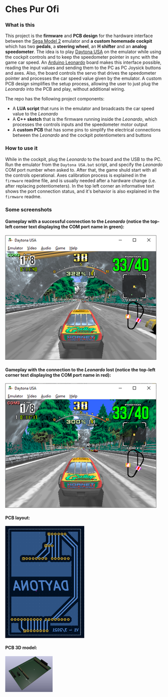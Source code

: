 # Ches Pur Ofi

### What is this
This project is the **firmware** and **PCB design** for the hardware interface between the [Sega Model 2](https://emulation.gametechwiki.com/index.php/Sega_Model_2) emulator and **a custom homemade cockpit** which has two **pedals**, a **steering wheel**, an **H shifter** and an **analog speedometer**. The idea is to play [Daytona USA](https://en.wikipedia.org/wiki/Daytona_USA) on the emulator while using the cockpit controls and to keep the speedometer pointer in sync with the game car speed. An [Arduino Leonardo](https://docs.arduino.cc/hardware/leonardo) board makes this interface possible, reading the input values and sending them to the PC as PC Joysick buttons and axes. Also, the board controls the servo that drives the speedometer pointer and processes the car speed value given by the emulator. A custom PCB design simplifies the setup process, allowing the user to just plug the *Leonardo* into the PCB and play, without additional wiring.  

The repo has the following project components:
- A **LUA script** that runs in the emulator and broadcasts the car speed value to the *Leonardo*
- A **C++ sketch** that is the firmware running inside the *Leonardo*, which processes the controls inputs and the speedometer motor output
- A **custom PCB** that has some pins to simplify the electrical connections between the *Leonardo* and the cockpit potentiometers and buttons

### How to use it
While in the cockpit, plug the *Leonardo* to the board and the USB to the PC. Run the emulator from the `Daytona USA.bat` script, and specify the *Leonardo* COM port number when asked to. After that, the game shuld start with all the controls operational. Axes calibration process is explained in the `firmware` readme file, and is usually needed after a hardware change (i.e. after replacing potentiometers). In the top left corner an informative text shows the port connection status, and it's behavior is also explained in the `firmware` readme.

### Some screenshots
#### Gameplay with a successful connection to the *Leonardo* (notice the top-left corner text displaying the COM port name in green):
![Gameplay with successful connection](./screenshots/screenshot1.png)  

#### Gameplay with the connection to the *Leonardo* lost (notice the top-left corner text displaying the COM port name in red):
![Gameplay with lost connection](./screenshots/screenshot2.png)  

#### PCB layout:
<img src="/screenshots/screenshot4.png" height="50%" width="50%">  

#### PCB 3D model:
<img src="/screenshots/screenshot3.png" height="30%" width="30%">  
